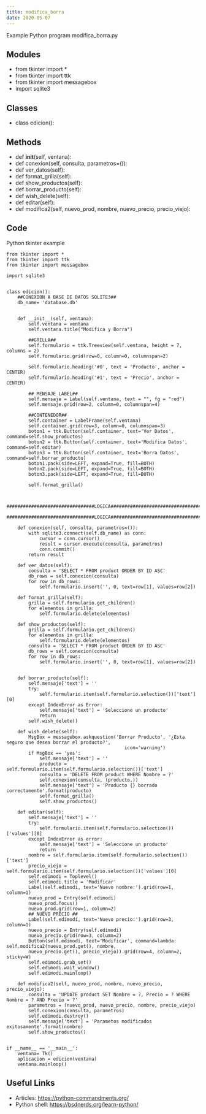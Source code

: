 ```yaml
---
title: modifica_borra
date: 2020-05-07
---
```

Example Python program modifica_borra.py

## Modules

* from tkinter import *
* from tkinter import ttk
* from tkinter import messagebox
* import sqlite3

## Classes

* class edicion():

## Methods

* def __init__(self, ventana):
* def conexion(self, consulta, parametros=()):
* def ver_datos(self):
* def format_grilla(self):
* def show_productos(self):
* def borrar_producto(self):
* def wish_delete(self):
* def editar(self):
* def modifica2(self, nuevo_prod, nombre, nuevo_precio, precio_viejo):

## Code

Python tkinter example

    from tkinter import *
    from tkinter import ttk
    from tkinter import messagebox
    
    import sqlite3
    
    
    class edicion():
        ##CONEXION A BASE DE DATOS SQLITE3##
        db_name= 'database.db'
    
    
        def __init__(self, ventana):
            self.ventana = ventana
            self.ventana.title("Modifica y Borra")
    
            ##GRILLA##
            self.formulario = ttk.Treeview(self.ventana, height = 7, columns = 2)
            self.formulario.grid(row=0, column=0, columnspan=2)
    
            self.formulario.heading('#0', text = 'Producto', anchor = CENTER)
            self.formulario.heading('#1', text = 'Precio', anchor = CENTER)
    
            ## MENSAJE LABEL##
            self.mensaje = Label(self.ventana, text = "", fg = "red")
            self.mensaje.grid(row=2, column=0, columnspan=4)
    
            ##CONTENEDOR##
            self.container = LabelFrame(self.ventana)
            self.container.grid(row=3, column=0, columnspan=3)
            boton1 = ttk.Button(self.container, text='Ver Datos', command=self.show_productos)
            boton2 = ttk.Button(self.container, text='Modifica Datos', command=self.editar)
            boton3 = ttk.Button(self.container, text='Borra Datos', command=self.borrar_producto)
            boton1.pack(side=LEFT, expand=True, fill=BOTH)
            boton2.pack(side=LEFT, expand=True, fill=BOTH)
            boton3.pack(side=LEFT, expand=True, fill=BOTH)
    
            self.format_grilla()
    
    
        ################################LOGICA###############################################
        ################################LOGICA###############################################
    
        def conexion(self, consulta, parametros=()):
            with sqlite3.connect(self.db_name) as conn:
                cursor = conn.cursor()
                result = cursor.execute(consulta, parametros)
                conn.commit()
            return result
    
        def ver_datos(self):
            consulta = 'SELECT * FROM product ORDER BY ID ASC'
            db_rows = self.conexion(consulta)
            for row in db_rows:
                self.formulario.insert('', 0, text=row[1], values=row[2])
    
        def format_grilla(self):
            grilla = self.formulario.get_children()
            for elementos in grilla:
                self.formulario.delete(elementos)
    
        def show_productos(self):
            grilla = self.formulario.get_children()
            for elementos in grilla:
                self.formulario.delete(elementos)
            consulta = 'SELECT * FROM product ORDER BY ID ASC'
            db_rows = self.conexion(consulta)
            for row in db_rows:
                self.formulario.insert('', 0, text=row[1], values=row[2])
    
    
        def borrar_producto(self):
            self.mensaje['text'] = ''
            try:
                self.formulario.item(self.formulario.selection())['text'][0]
            except IndexError as Error:
                self.mensaje['text'] = 'Seleccione un producto'
                return
            self.wish_delete()
    
        def wish_delete(self):
            MsgBox = messagebox.askquestion('Borrar Producto', '¿Esta seguro que desea borrar el producto?',
                                               icon='warning')
            if MsgBox == 'yes':
                self.mensaje['text'] = ''
                producto = self.formulario.item(self.formulario.selection())['text']
                consulta = 'DELETE FROM product WHERE Nombre = ?'
                self.conexion(consulta, (producto,))
                self.mensaje['text'] = 'Producto {} borrado correctamente'.format(producto)
                self.format_grilla()
                self.show_productos()
    
        def editar(self):
            self.mensaje['text'] = ''
            try:
                self.formulario.item(self.formulario.selection())['values'][0]
            except IndexError as error:
                self.mensaje['text'] = 'Seleccione un producto'
                return
            nombre = self.formulario.item(self.formulario.selection())['text']
            precio_viejo = self.formulario.item(self.formulario.selection())['values'][0]
            self.edimodi = Toplevel()
            self.edimodi.title = 'Modificar'
            Label(self.edimodi, text='Nuevo nombre:').grid(row=1, column=1)
            nuevo_prod = Entry(self.edimodi)
            nuevo_prod.focus()
            nuevo_prod.grid(row=1, column=2)
            ## NUEVO PRECIO ##
            Label(self.edimodi, text='Nuevo precio:').grid(row=3, column=1)
            nuevo_precio = Entry(self.edimodi)
            nuevo_precio.grid(row=3, column=2)
            Button(self.edimodi, text='Modificar', command=lambda: self.modifica2(nuevo_prod.get(), nombre,
            nuevo_precio.get(), precio_viejo)).grid(row=4, column=2, sticky=W)
            self.edimodi.grab_set()
            self.edimodi.wait_window()
            self.edimodi.mainloop()
    
        def modifica2(self, nuevo_prod, nombre, nuevo_precio, precio_viejo):
            consulta = 'UPDATE product SET Nombre = ?, Precio = ? WHERE Nombre = ? AND Precio = ?'
            parametros = (nuevo_prod, nuevo_precio, nombre, precio_viejo)
            self.conexion(consulta, parametros)
            self.edimodi.destroy()
            self.mensaje['text'] = 'Parametos modificados exitosamente'.format(nombre)
            self.show_productos()
    
    
    if __name__ == '__main__':
        ventana= Tk()
        aplicacion = edicion(ventana)
        ventana.mainloop()
    

## Useful Links

- Articles: https://python-commandments.org/
- Python shell: https://bsdnerds.org/learn-python/
